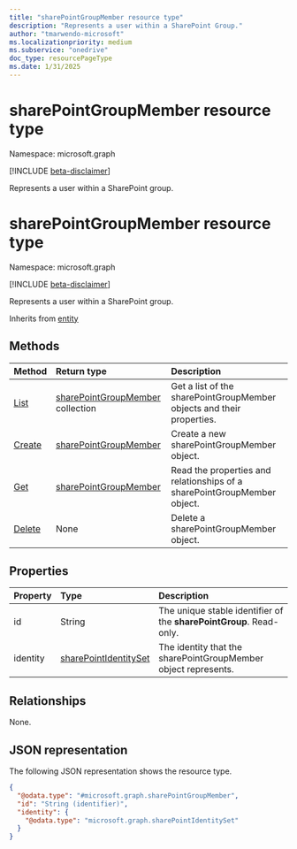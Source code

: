 ```yaml
---
title: "sharePointGroupMember resource type"
description: "Represents a user within a SharePoint Group."
author: "tmarwendo-microsoft"
ms.localizationpriority: medium
ms.subservice: "onedrive"
doc_type: resourcePageType
ms.date: 1/31/2025
---
```


# sharePointGroupMember resource type

Namespace: microsoft.graph

[!INCLUDE [beta-disclaimer](../../includes/beta-disclaimer.md)]

Represents a user within a SharePoint group.

# sharePointGroupMember resource type

Namespace: microsoft.graph

[!INCLUDE [beta-disclaimer](../../includes/beta-disclaimer.md)]

Represents a user within a SharePoint group.

Inherits from [entity](../resources/entity.md)

## Methods
|Method|Return type|Description|
|:---|:---|:---|
|[List](../api/sharepointgroup-list-members.md)|[sharePointGroupMember](../resources/sharepointgroupmember.md) collection|Get a list of the sharePointGroupMember objects and their properties.|
|[Create](../api/sharepointgroup-post-members.md)|[sharePointGroupMember](../resources/sharepointgroupmember.md)|Create a new sharePointGroupMember object.|
|[Get](../api/sharepointgroupmember-get.md)|[sharePointGroupMember](../resources/sharepointgroupmember.md)|Read the properties and relationships of a sharePointGroupMember object.|
|[Delete](../api/sharepointgroup-delete-members.md)|None|Delete a sharePointGroupMember object.|

## Properties
|Property|Type|Description|
|:---|:---|:---|
|id|String|The unique stable identifier of the **sharePointGroup**. Read-only.|
|identity|[sharePointIdentitySet](../resources/sharepointidentityset.md)|The identity that the sharePointGroupMember object represents. |

## Relationships
None.

## JSON representation
The following JSON representation shows the resource type.
<!-- {
  "blockType": "resource",
  "keyProperty": "id",
  "@odata.type": "microsoft.graph.sharePointGroupMember",
  "openType": false
}
-->
``` json
{
  "@odata.type": "#microsoft.graph.sharePointGroupMember",
  "id": "String (identifier)",
  "identity": {
    "@odata.type": "microsoft.graph.sharePointIdentitySet"
  }
}
```